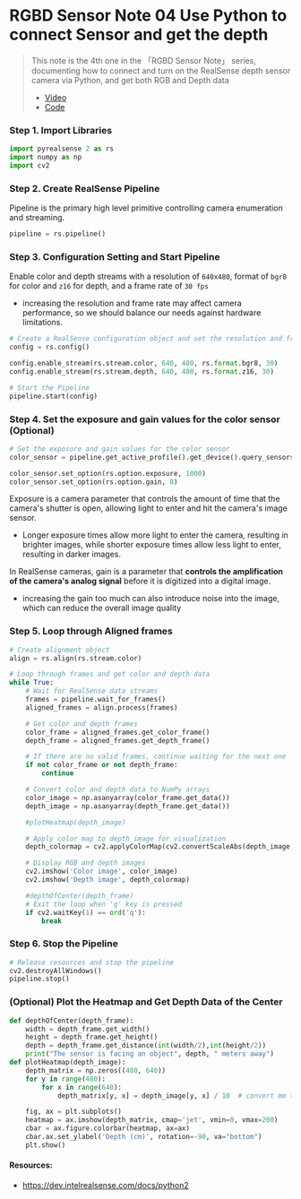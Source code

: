 # RGBD Sensor Note 04 Use Python to connect Sensor and get the depth
> This note is the 4th one in the 「RGBD Sensor Note」 series, documenting how to connect and turn on the RealSense depth sensor camera via Python, and get both RGB and Depth data
> - [Video](https://youtu.be/6rwpmGlqzEE)
> - [Code](https://github.com/yiyangd/RGBD-Sensor-Notes/blob/main/04_ConnectRealSenseWithPython/setup.py)
### Step 1. Import Libraries
```py
import pyrealsense 2 as rs
import numpy as np
import cv2
```

### Step 2. Create RealSense Pipeline
Pipeline is the primary high level primitive controlling camera enumeration and streaming.
```py
pipeline = rs.pipeline()
```

### Step 3. Configuration Setting and Start Pipeline
Enable color and depth streams with a resolution of `640x480`, format of `bgr8` for color and `z16` for depth, and a frame rate of `30 fps`
- increasing the resolution and frame rate may affect camera performance, so we should balance our needs against hardware limitations.
```py
# Create a RealSense configuration object and set the resolution and frame rate
config = rs.config()

config.enable_stream(rs.stream.color, 640, 480, rs.format.bgr8, 30)
config.enable_stream(rs.stream.depth, 640, 480, rs.format.z16, 30)

# Start the Pipeline
pipeline.start(config)
```

### Step 4. Set the exposure and gain values for the color sensor (Optional)
```py
# Set the exposure and gain values for the color sensor
color_sensor = pipeline.get_active_profile().get_device().query_sensors()[1]

color_sensor.set_option(rs.option.exposure, 1000)
color_sensor.set_option(rs.option.gain, 8)
```
Exposure is a camera parameter that controls the amount of time that the camera's shutter is open, allowing light to enter and hit the camera's image sensor. 
- Longer exposure times allow more light to enter the camera, resulting in brighter images, while shorter exposure times allow less light to enter, resulting in darker images.

In RealSense cameras, gain is a parameter that **controls the amplification of the camera's analog signal** before it is digitized into a digital image.
- increasing the gain too much can also introduce noise into the image, which can reduce the overall image quality

### Step 5. Loop through Aligned frames
```py
# Create alignment object
align = rs.align(rs.stream.color)

# Loop through frames and get color and depth data
while True:
    # Wait for RealSense data streams
    frames = pipeline.wait_for_frames()
    aligned_frames = align.process(frames)

    # Get color and depth frames
    color_frame = aligned_frames.get_color_frame()
    depth_frame = aligned_frames.get_depth_frame()

    # If there are no valid frames, continue waiting for the next one
    if not color_frame or not depth_frame:
        continue

    # Convert color and depth data to NumPy arrays
    color_image = np.asanyarray(color_frame.get_data())
    depth_image = np.asanyarray(depth_frame.get_data())

    #plotHeatmap(depth_image)

    # Apply color map to depth image for visualization
    depth_colormap = cv2.applyColorMap(cv2.convertScaleAbs(depth_image, alpha=0.15), cv2.COLORMAP_JET)

    # Display RGB and depth images
    cv2.imshow('Color image', color_image)
    cv2.imshow('Depth image', depth_colormap)

    #depthOfCenter(depth_frame)
    # Exit the loop when 'q' key is pressed
    if cv2.waitKey(1) == ord('q'):
        break
```

### Step 6. Stop the Pipeline
```py
# Release resources and stop the pipeline
cv2.destroyAllWindows()
pipeline.stop()
```

### (Optional) Plot the Heatmap and Get Depth Data of the Center
```py
def depthOfCenter(depth_frame):
    width = depth_frame.get_width()
    height = depth_frame.get_height()
    depth = depth_frame.get_distance(int(width/2),int(height/2))
    print("The sensor is facing an object", depth, " meters away")
def plotHeatmap(depth_image):
    depth_matrix = np.zeros((480, 640))
    for y in range(480):
        for x in range(640):
            depth_matrix[y, x] = depth_image[y, x] / 10  # convert mm to cm

    fig, ax = plt.subplots()
    heatmap = ax.imshow(depth_matrix, cmap='jet', vmin=0, vmax=200)
    cbar = ax.figure.colorbar(heatmap, ax=ax)
    cbar.ax.set_ylabel('Depth (cm)', rotation=-90, va="bottom")
    plt.show()

```

#### Resources:
- https://dev.intelrealsense.com/docs/python2
